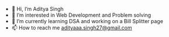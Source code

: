 - 👋 Hi, I’m Aditya Singh
- 👀 I’m interested in Web Development and Problem solving
- 🌱 I’m currently learning DSA and working on a Bill Splitter page
- 📫 How to reach me adityaaa.singh27@gmail.com

<!---
adityasingh2727/adityasingh2727 is a ✨ special ✨ repository because its `README.md` (this file) appears on your GitHub profile.
You can click the Preview link to take a look at your changes.
--->
